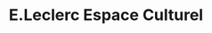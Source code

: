 ---
title: "E.Leclerc Espace Culturel"
url: /saint-gregoire/e-leclerc-espace-culturel/
shop: électronique
---